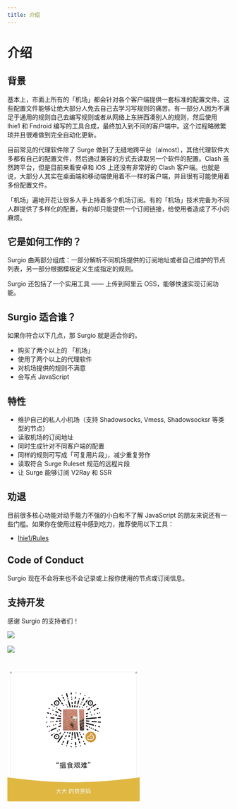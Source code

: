 ```yaml
---
title: 介绍
---
```


# 介绍

## 背景

基本上，市面上所有的「机场」都会针对各个客户端提供一套标准的配置文件。这些配置文件能够让绝大部分人免去自己去学习写规则的痛苦。有一部分人因为不满足于通用的规则自己去编写规则或者从网络上东拼西凑别人的规则，然后使用 lhie1 和 Fndroid 编写的工具合成，最终加入到不同的客户端中。这个过程略微繁琐并且很难做到完全自动化更新。

目前常见的代理软件除了 Surge 做到了无缝地跨平台（almost），其他代理软件大多都有自己的配置文件，然后通过兼容的方式去读取另一个软件的配置。Clash 虽然跨平台，但是目前来看安卓和 iOS 上还没有非常好的 Clash 客户端。也就是说，大部分人其实在桌面端和移动端使用着不一样的客户端，并且很有可能使用着多份配置文件。

「机场」遍地开花让很多人手上持着多个机场订阅。有的「机场」技术完备为不同人群提供了多样化的配置，有的却只能提供一个订阅链接，给使用者造成了不小的麻烦。

## 它是如何工作的？

Surgio 由两部分组成：一部分解析不同机场提供的订阅地址或者自己维护的节点列表，另一部分根据模板定义生成指定的规则。

Surgio 还包括了一个实用工具 —— 上传到阿里云 OSS，能够快速实现订阅功能。

## Surgio 适合谁？

如果你符合以下几点，那 Surgio 就是适合你的。

- 购买了两个以上的 「机场」
- 使用了两个以上的代理软件
- 对机场提供的规则不满意
- 会写点 JavaScript

## 特性

- 维护自己的私人小机场（支持 Shadowsocks, Vmess, Shadowsocksr 等类型的节点）
- 读取机场的订阅地址
- 同时生成针对不同客户端的配置
- 同样的规则可写成「可复用片段」，减少重复劳作
- 读取符合 Surge Ruleset 规范的远程片段
- 让 Surge 能够订阅 V2Ray 和 SSR

## 劝退

目前很多核心功能对动手能力不强的小白和不了解 JavaScript 的朋友来说还有一些门槛。如果你在使用过程中感到吃力，推荐使用以下工具：

- [lhie1/Rules](https://github.com/lhie1/Rules)

## Code of Conduct

Surgio 现在不会将来也不会记录或上报你使用的节点或订阅信息。

## 支持开发

感谢 Surgio 的支持者们！

<a href="https://opencollective.com/surgio"><img src="https://opencollective.com/surgio/contributors.svg?width=890" /></a>

<p>
  <a href="https://opencollective.com/surgio/donate" target="_blank">
    <img src="https://opencollective.com/surgio/donate/button@2x.png?color=blue" width=300 />
  </a>
</p>

<img src="/support.jpg" style="padding-top:20px;" width=300>
